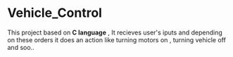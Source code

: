 
# Vehicle_Control

This project based on **C language** , It recieves user's iputs and depending on these orders it does an action
 like turning motors on , turning vehicle off and soo..

